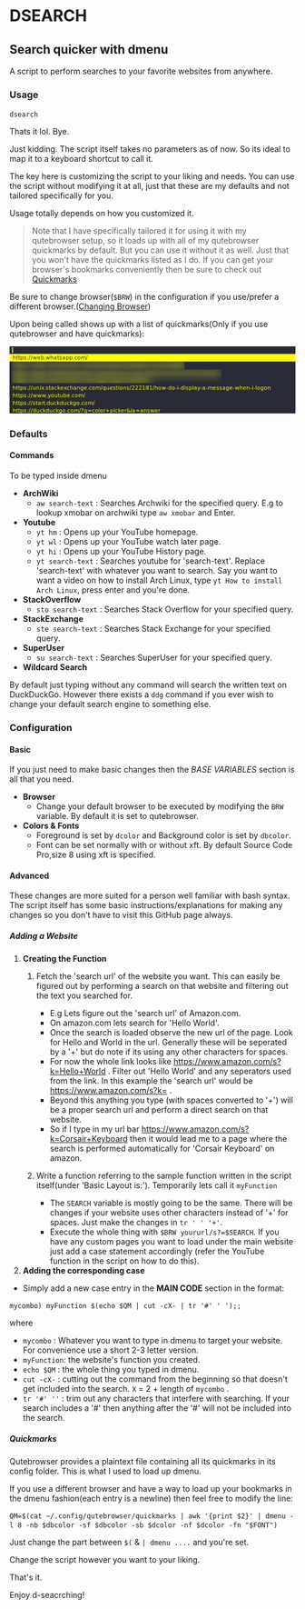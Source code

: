 # DSEARCH
## Search quicker with dmenu
A script to perform searches to your favorite websites from anywhere.

### Usage

    dsearch

Thats it lol. Bye.

Just kidding. The script itself takes no parameters as of now. So its ideal to map it to a keyboard shortcut to call it.

The key here is customizing the script to your liking and needs.
You can use the script without modifying it at all, just that these are my defaults and not tailored specifically for you.

Usage totally depends on how you customized it.

>Note that I have specifically tailored it for using it with my qutebrowser setup, so it loads up with all of my qutebrowser quickmarks by default.
>But you can use it without it as well. Just that you won't have the quickmarks listed as I do. If you can get your browser's bookmarks conveniently then be sure to check out [Quickmarks](https://github.com/whotftookmyname/bashscripts/blob/main/dsearch/README.md#quickmarks)

Be sure to change browser(`$BRW`) in the configuration if you use/prefer a different browser.([Changing Browser](https://github.com/whotftookmyname/bashscripts/blob/main/dsearch/README.md#advanced))

Upon being called shows up with a list of quickmarks(Only if you use qutebrowser and have quickmarks):

![dsearch Called](/dsearch/scrots/ds1.png)

### Defaults

#### Commands
To be typed inside dmenu
- **ArchWiki**
    - `aw search-text` : Searches Archwiki for the specified query. E.g to lookup xmobar on archwiki type `aw xmobar` and Enter.
- **Youtube**
    - `yt hm` : Opens up your YouTube homepage.
    - `yt wl` : Opens up your YouTube watch later page.
    - `yt hi` : Opens up your YouTube History page.
    - `yt search-text` : Searches youtube for 'search-text'. Replace 'search-text' with whatever you want to search. Say you want to want a video on how to install Arch Linux, type `yt How to install Arch Linux`, press enter and you're done.
- **StackOverflow**
    - `sto search-text` : Searches Stack Overflow for your specified query.
- **StackExchange**
    - `ste search-text` : Searches Stack Exchange for your specified query.
- **SuperUser**
    - `su search-text` : Searches SuperUser for your specified query.
- __Wildcard Search__

By default just typing without any command will search the written text on DuckDuckGo. However there exists a `ddg` command if you ever wish to change your default search engine to something else.

### Configuration

#### Basic

If you just need to make basic changes then the _BASE VARIABLES_ section is all that you need.

- **Browser**
    - Change your default browser to be executed by modifying the `BRW` variable. By default it is set to qutebrowser.
- **Colors & Fonts**
    - Foreground is set by `dcolor` and Background color is set by `dbcolor`.
    - Font can be set normally with or without xft. By default Source Code Pro,size 8 using xft is specified.

#### Advanced

These changes are more suited for a person well familiar with bash syntax.
The script itself has some basic instructions/explanations for making any changes so you don't have to visit this GitHub page always.

##### Adding a Website
1. **Creating the Function**
    1. Fetch the 'search url' of the website you want. This can easily be figured out by performing a search on that website and filtering out the text you searched for.
        - E.g Lets figure out the 'search url' of Amazon.com.
        - On amazon.com lets search for 'Hello World'.
        - Once the search is loaded observe the new url of the page. Look for Hello and World in the url. Generally these will be seperated by a '+' but do note if its using any other characters for spaces.
        - For now the whole link looks like <https://www.amazon.com/s?k=Hello+World> . Filter out 'Hello World' and any seperators used from the link. In this example the 'search url' would be <https://www.amazon.com/s?k=> .
        - Beyond this anything you type (with spaces converted to '+') will be a proper search url and perform a direct search on that website.
        - So if I type in my url bar <https://www.amazon.com/s?k=Corsair+Keyboard> then it would lead me to a page where the search is performed automatically for 'Corsair Keyboard' on amazon.

    2. Write a function referring to the sample function written in the script itself(under 'Basic Layout is:'). Temporarily lets call it `myFunction`
        - The `SEARCH` variable is mostly going to be the same. There will be changes if your website uses other characters instead of '+' for spaces. Just make the changes in `tr ' ' '+'`.
        - Execute the whole thing with `$BRW yoururl/s?=$SEARCH`. If you have any custom pages you want to load under the main website just add a case statement accordingly (refer the YouTube function in the script on how to do this).
2. **Adding the corresponding case**
  - Simply add a new case entry in the __MAIN CODE__ section in the format:
```           
mycombo) myFunction $(echo $QM | cut -cX- | tr '#' ' ');;
```
where

- `mycombo`   : Whatever you want to type in dmenu to target your website. For convenience use a short 2-3 letter version.
- `myFunction`: the website's function you created.
- `echo $QM`  : the whole thing you typed in dmenu.
- `cut -cX-`  : cutting out the command from the beginning so that doesn't get included into the search. `X` = 2 + length of `mycombo` .
- `tr '#' ''` : trim out any characters that interfere with searching. If your search includes a '#' then anything after the '#' will not be included into the search.
     
##### Quickmarks

Qutebrowser provides a plaintext file containing all its quickmarks in its config folder. This is what I used to load up dmenu.

If you use a different browser and have a way to load up your bookmarks in the dmenu fashion(each entry is a newline) then feel free to modify the line:

    QM=$(cat ~/.config/qutebrowser/quickmarks | awk '{print $2}' | dmenu -l 8 -nb $dbcolor -sf $dbcolor -sb $dcolor -nf $dcolor -fn "$FONT")

Just change the part between `$(` & `| dmenu ....` and you're set.

Change the script however you want to your liking.

That's it.

Enjoy d-seacrching!     
